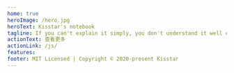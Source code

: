 ```yaml
---
home: true
heroImage: /hero.jpg
heroText: Kisstar's notebook
tagline: If you can't explain it simply, you don't understand it well enough.
actionText: 查看更多
actionLink: /js/
features:
footer: MIT Licensed | Copyright © 2020-present Kisstar
---
```

